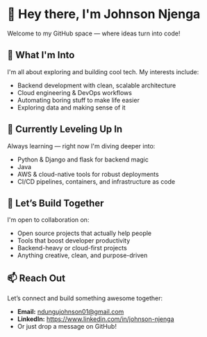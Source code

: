 # 👋 Hey there, I'm Johnson Njenga

Welcome to my GitHub space — where ideas turn into code!

## 👀 What I'm Into  
I'm all about exploring and building cool tech. My interests include:
- Backend development with clean, scalable architecture  
- Cloud engineering & DevOps workflows  
- Automating boring stuff to make life easier  
- Exploring data and making sense of it  

## 🌱 Currently Leveling Up In  
Always learning — right now I'm diving deeper into:
- Python & Django and flask for backend magic  
- Java
- AWS & cloud-native tools for robust deployments  
- CI/CD pipelines, containers, and infrastructure as code  

## 💞️ Let’s Build Together  
I'm open to collaboration on:
- Open source projects that actually help people  
- Tools that boost developer productivity  
- Backend-heavy or cloud-first projects  
- Anything creative, clean, and purpose-driven  

## 📫 Reach Out  
Let’s connect and build something awesome together:
- **Email:** ndungujohnson01@gmail.com  
- **LinkedIn:** https://www.linkedin.com/in/johnson-njenga
- Or just drop a message on GitHub!



<!---
Johnsonndungu/Johnsonndungu is a ✨ special ✨ repository because its `README.md` (this file) appears on your GitHub profile.
You can click the Preview link to take a look at your changes.
--->
